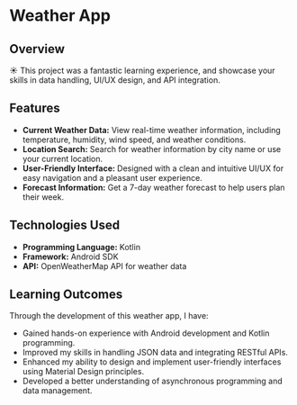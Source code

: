 
# Weather App


## Overview

 ☀️ This project was a fantastic learning experience, and showcase your skills in data handling, UI/UX design, and API integration.

## Features

- **Current Weather Data:** View real-time weather information, including temperature, humidity, wind speed, and weather conditions.
- **Location Search:** Search for weather information by city name or use your current location.
- **User-Friendly Interface:** Designed with a clean and intuitive UI/UX for easy navigation and a pleasant user experience.
- **Forecast Information:** Get a 7-day weather forecast to help users plan their week.

## Technologies Used

- **Programming Language:** Kotlin
- **Framework:** Android SDK
- **API:** OpenWeatherMap API for weather data


## Learning Outcomes

Through the development of this weather app, I have:

- Gained hands-on experience with Android development and Kotlin programming.
- Improved my skills in handling JSON data and integrating RESTful APIs.
- Enhanced my ability to design and implement user-friendly interfaces using Material Design principles.
- Developed a better understanding of asynchronous programming and data management.

 
